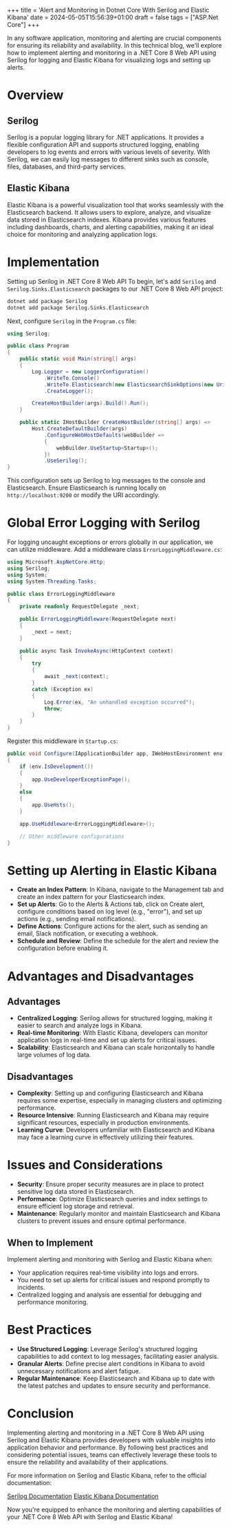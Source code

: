 +++
title = 'Alert and Monitoring in Dotnet Core With Serilog and Elastic Kibana'
date = 2024-05-05T15:56:39+01:00
draft = false
tags = ["ASP.Net Core"]
+++

In any software application, monitoring and alerting are crucial components for ensuring its reliability and availability. In this technical blog, we'll explore how to implement alerting and monitoring in a .NET Core 8 Web API using Serilog for logging and Elastic Kibana for visualizing logs and setting up alerts.

# Overview

## Serilog

Serilog is a popular logging library for .NET applications. It provides a flexible configuration API and supports structured logging, enabling developers to log events and errors with various levels of severity. With Serilog, we can easily log messages to different sinks such as console, files, databases, and third-party services.

## Elastic Kibana

Elastic Kibana is a powerful visualization tool that works seamlessly with the Elasticsearch backend. It allows users to explore, analyze, and visualize data stored in Elasticsearch indexes. Kibana provides various features including dashboards, charts, and alerting capabilities, making it an ideal choice for monitoring and analyzing application logs.

# Implementation

Setting up Serilog in .NET Core 8 Web API
To begin, let's add `Serilog` and `Serilog.Sinks.Elasticsearch` packages to our .NET Core 8 Web API project:

```bash
dotnet add package Serilog
dotnet add package Serilog.Sinks.Elasticsearch
```

Next, configure `Serilog` in the `Program.cs` file:

```csharp
using Serilog;

public class Program
{
    public static void Main(string[] args)
    {
        Log.Logger = new LoggerConfiguration()
            .WriteTo.Console()
            .WriteTo.Elasticsearch(new ElasticsearchSinkOptions(new Uri("http://localhost:9200")))
            .CreateLogger();

        CreateHostBuilder(args).Build().Run();
    }

    public static IHostBuilder CreateHostBuilder(string[] args) =>
        Host.CreateDefaultBuilder(args)
            .ConfigureWebHostDefaults(webBuilder =>
            {
                webBuilder.UseStartup<Startup>();
            })
            .UseSerilog();
}
```

This configuration sets up Serilog to log messages to the console and Elasticsearch. Ensure Elasticsearch is running locally on `http://localhost:9200` or modify the URI accordingly.

# Global Error Logging with Serilog

For logging uncaught exceptions or errors globally in our application, we can utilize middleware. Add a middleware class `ErrorLoggingMiddleware.cs`:

```csharp
using Microsoft.AspNetCore.Http;
using Serilog;
using System;
using System.Threading.Tasks;

public class ErrorLoggingMiddleware
{
    private readonly RequestDelegate _next;

    public ErrorLoggingMiddleware(RequestDelegate next)
    {
        _next = next;
    }

    public async Task InvokeAsync(HttpContext context)
    {
        try
        {
            await _next(context);
        }
        catch (Exception ex)
        {
            Log.Error(ex, "An unhandled exception occurred");
            throw;
        }
    }
}
```

Register this middleware in `Startup.cs`:

```csharp
public void Configure(IApplicationBuilder app, IWebHostEnvironment env)
{
    if (env.IsDevelopment())
    {
        app.UseDeveloperExceptionPage();
    }
    else
    {
        app.UseHsts();
    }

    app.UseMiddleware<ErrorLoggingMiddleware>();

    // Other middleware configurations
}
```

# Setting up Alerting in Elastic Kibana

- **Create an Index Pattern**: In Kibana, navigate to the Management tab and create an index pattern for your Elasticsearch index.
- **Set up Alerts**: Go to the Alerts & Actions tab, click on Create alert, configure conditions based on log level (e.g., "error"), and set up actions (e.g., sending email notifications).
- **Define Actions**: Configure actions for the alert, such as sending an email, Slack notification, or executing a webhook.
- **Schedule and Review**: Define the schedule for the alert and review the configuration before enabling it.

# Advantages and Disadvantages

## Advantages

- **Centralized Logging**: Serilog allows for structured logging, making it easier to search and analyze logs in Kibana.
- **Real-time Monitoring**: With Elastic Kibana, developers can monitor application logs in real-time and set up alerts for critical issues.
- **Scalability**: Elasticsearch and Kibana can scale horizontally to handle large volumes of log data.

## Disadvantages

- **Complexity**: Setting up and configuring Elasticsearch and Kibana requires some expertise, especially in managing clusters and optimizing performance.
- **Resource Intensive**: Running Elasticsearch and Kibana may require significant resources, especially in production environments.
- **Learning Curve**: Developers unfamiliar with Elasticsearch and Kibana may face a learning curve in effectively utilizing their features.

# Issues and Considerations

- **Security**: Ensure proper security measures are in place to protect sensitive log data stored in Elasticsearch.
- **Performance**: Optimize Elasticsearch queries and index settings to ensure efficient log storage and retrieval.
- **Maintenance**: Regularly monitor and maintain Elasticsearch and Kibana clusters to prevent issues and ensure optimal performance.

## When to Implement

Implement alerting and monitoring with Serilog and Elastic Kibana when:

- Your application requires real-time visibility into logs and errors.
- You need to set up alerts for critical issues and respond promptly to incidents.
- Centralized logging and analysis are essential for debugging and performance monitoring.

# Best Practices

- **Use Structured Logging**: Leverage Serilog's structured logging capabilities to add context to log messages, facilitating easier analysis.
- **Granular Alerts**: Define precise alert conditions in Kibana to avoid unnecessary notifications and alert fatigue.
- **Regular Maintenance**: Keep Elasticsearch and Kibana up to date with the latest patches and updates to ensure security and performance.

# Conclusion

Implementing alerting and monitoring in a .NET Core 8 Web API using Serilog and Elastic Kibana provides developers with valuable insights into application behavior and performance. By following best practices and considering potential issues, teams can effectively leverage these tools to ensure the reliability and availability of their applications.

For more information on Serilog and Elastic Kibana, refer to the official documentation:

[Serilog Documentation](https://serilog.net/)
[Elastic Kibana Documentation](https://www.elastic.co/guide/index.html)

Now you're equipped to enhance the monitoring and alerting capabilities of your .NET Core 8 Web API with Serilog and Elastic Kibana!
